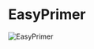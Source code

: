 # EasyPrimer


![EasyPrimer](https://skynet.unimi.it/wp-content/uploads/easy_primer.png "EasyPrimer")
